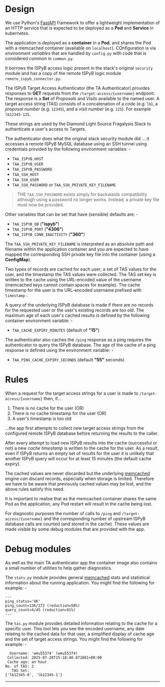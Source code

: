 # Design
We use Python's [FastAPI] framework to offer a lightweight implementation of an
HTTP service that is expected to be deployed as a **Pod** and **Service** in
kubernetes.

The application is deployed as a **container** in a **Pod**, and shares the Pod
with a memcached container (available on `localhost`). COnfiguration is via
*environment variables* that are handled by `config.py` with code that is considered
*common* in `common.py`.

It borrows the ISPyB access logic present in the stack's original `security` module
and has a copy of the remote ISPyB logic module `remote_ispyb_connector.py`.

The ISPyB Target Access Authenticator (the TA Authenticator) provides responses to
**GET** requests from the `/target-access/{username}` endpoint. The response is a
**Set** of *Proposals* and *Visits* available to the named user. A target access string
(TAS) consists of a concatenation of a *code* (e.g. `lb`), a *proposal number*
(e.g. `12345`), and a *visit number* (e.g. `125`). For example `lb12345-125`.

These strings are used by the Diamond Light Source Fragalysis Stack to
authenticate a user's access to Targets.

The authenticator does what the original stack security module did ...
it accesses a remote ISPyB MySQL database using an SSH tunnel using credentials
provided by the following environment variables: -

-   `TAA_ISPYB_HOST`
-   `TAA_ISPYB_USER`
-   `TAA_ISPYB_PASSWORD`
-   `TAA_SSH_HOST`
-   `TAA_SSH_USER`
-   `TAA_SSH_PASSWORD` or `TAA_SSH_PRIVATE_KEY_FILENAME`

>   THE `TAA_SSH_PASSWORD` exists simply for backwards compatibility although
    using a password no longer works. Instead, a private key file must now be provided.

Other variables that can be set that have (sensible) defaults are: -

-   `TAA_ISPYB_DB` (**"ispyb"**)
-   `TAA_ISPYB_PORT` (**"4306"**)
-   `TAA_ISPYB_CONN_INACTIVITY` (**"360"**)

The `TAA_SSH_PRIVATE_KEY_FILENAME` is interpreted as an absolute path and filename
within the application container and you are expected to have mapped the corresponding
SSH private key file into the container (using a **ConfigMap**).

Two types of records are cached for each user; a set of TAS values for the user,
and the timestamp the TAS values were collected. The TAS set key is written
to the cache using the URL-encoded value of the username (memcached keys cannot
contain spaces for example). The cache timestamp for the user is the URL-encoded
username prefixed with `timestamp-`.

A query of the underlying ISPyB database is made if there are no records for the
requested user or the user's existing records are *too old*. The maximum age of each
user's cached results is defined by the following container environment variable: -

-   `TAA_CACHE_EXPIRY_MINUTES` (default of **"15"**)

The authenticator also caches the `/ping` response as a ping requires the authenticator
to query the ISPyB database. The age of the cache of a ping response is defined using
the environment variable: -

-   `TAA_PING_CACHE_EXPIRY_SECONDS` (default **"55"** seconds)

# Rules
When a request for the target access strings for a user is made to
`/target-access/{username}` then, if...

1.  There is no cache for the user (OR)
2.  There is no cache timestamp for the user (OR)
3.  A user's timestamp is too old

...the app first attempts to collect new target access strings from the configured
remote ISPyB database before returning the results to the caller.

After every attempt to load new ISPyB results into the cache (successful or not)
a new *cache timestamp* is written to the cache for the user. As a result,
even if ISPyB returns an empty set of results for the user it is unlikely
that another ISPyB query will occur for at least 15 minutes (the default cache expiry).

The cached values are never discarded but the underlying [memcached] engine *can*
discard records, especially when storage is limited. Therefore we have to be aware that
previously cached values may be lost, and the above rules satisfy this need.

It is important to realise that as the memcached container shares the same Pod
as the application, any Pod restart will result in the cache being lost.

For diagnostic purposes the number of calls to `/ping` and `/target-access/{username}`
and the corresponding number of upstream ISPyB database calls are counted (and stored
in the cache). These values are made visible by some debug modules that are
provided with the app.

# Debug modules
As well as the main TA authenticator app the container image also contains a small
number of utilities to help gather diagnostics.

The `stats.py` module provides general [memcached] stats and statistical information
about the running application. You might find the following for example: -

```
---
ping_status='OK'
ping_count=136/272 (reduction=50%)
query_count=4/45 (reduction=91%)
---
```

The `tas.py` module provides detailed information relating to the cache for a specific
user. This tool lets you see the encoded username, any date relating to the cached
data for that user, a simplified display of cache age and the set of target access
strings. You might find the following for example: -

```
  Username: 'wmu55374' (wmu55374)
 Collected: 2025-07-28T15:18:40.871881+00:00
 Cache age: an hour
No. of TAS: 2
   TAS Set:
{'lb12345-0', 'lb12345-1'}
```

---

[fastapi]: https://fastapi.tiangolo.com
[memcached]: https://memcached.org
